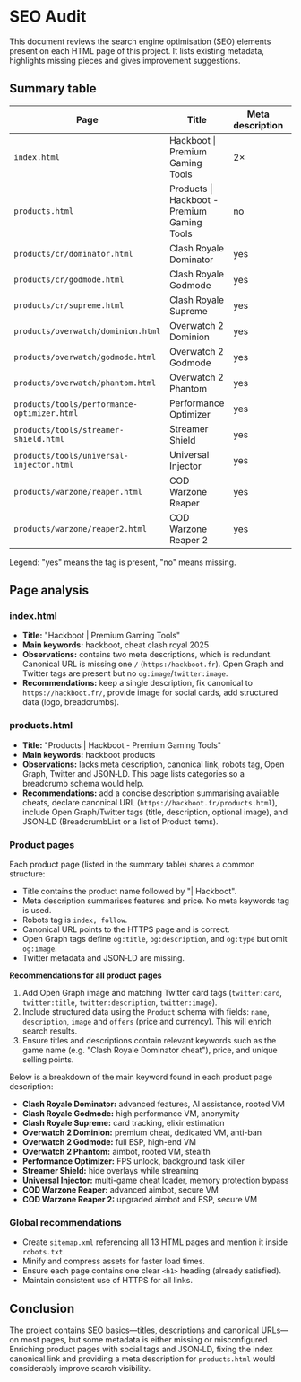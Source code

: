 # SEO Audit

This document reviews the search engine optimisation (SEO) elements present on each HTML page of this project. It lists existing metadata, highlights missing pieces and gives improvement suggestions.

## Summary table

| Page | Title | Meta description | Robots | Canonical | Open Graph | Twitter | JSON-LD |
| --- | --- | --- | --- | --- | --- | --- | --- |
| `index.html` | Hackboot \| Premium Gaming Tools | 2× | yes | malformed | yes | yes | WebSite |
| `products.html` | Products \| Hackboot - Premium Gaming Tools | no | no | no | no | no | no |
| `products/cr/dominator.html` | Clash Royale Dominator | yes | yes | yes | yes | no | no |
| `products/cr/godmode.html` | Clash Royale Godmode | yes | yes | yes | yes | no | no |
| `products/cr/supreme.html` | Clash Royale Supreme | yes | yes | yes | yes | no | no |
| `products/overwatch/dominion.html` | Overwatch 2 Dominion | yes | yes | yes | yes | no | no |
| `products/overwatch/godmode.html` | Overwatch 2 Godmode | yes | yes | yes | yes | no | no |
| `products/overwatch/phantom.html` | Overwatch 2 Phantom | yes | yes | yes | yes | no | no |
| `products/tools/performance-optimizer.html` | Performance Optimizer | yes | yes | yes | yes | no | no |
| `products/tools/streamer-shield.html` | Streamer Shield | yes | yes | yes | yes | no | no |
| `products/tools/universal-injector.html` | Universal Injector | yes | yes | yes | yes | no | no |
| `products/warzone/reaper.html` | COD Warzone Reaper | yes | yes | yes | yes | no | no |
| `products/warzone/reaper2.html` | COD Warzone Reaper 2 | yes | yes | yes | yes | no | no |

Legend: "yes" means the tag is present, "no" means missing.

## Page analysis

### index.html
* **Title:** "Hackboot | Premium Gaming Tools"
* **Main keywords:** hackboot, cheat clash royal 2025
* **Observations:** contains two meta descriptions, which is redundant. Canonical URL is missing one `/` (`https:/hackboot.fr`). Open Graph and Twitter tags are present but no `og:image`/`twitter:image`.
* **Recommendations:** keep a single description, fix canonical to `https://hackboot.fr/`, provide image for social cards, add structured data (logo, breadcrumbs).

### products.html
* **Title:** "Products | Hackboot - Premium Gaming Tools"
* **Main keywords:** hackboot products
* **Observations:** lacks meta description, canonical link, robots tag, Open Graph, Twitter and JSON‑LD. This page lists categories so a breadcrumb schema would help.
* **Recommendations:** add a concise description summarising available cheats, declare canonical URL (`https://hackboot.fr/products.html`), include Open Graph/Twitter tags (title, description, optional image), and JSON‑LD (BreadcrumbList or a list of Product items).

### Product pages
Each product page (listed in the summary table) shares a common structure:
* Title contains the product name followed by "| Hackboot".
* Meta description summarises features and price. No meta keywords tag is used.
* Robots tag is `index, follow`.
* Canonical URL points to the HTTPS page and is correct.
* Open Graph tags define `og:title`, `og:description`, and `og:type` but omit `og:image`.
* Twitter metadata and JSON‑LD are missing.

**Recommendations for all product pages**
1. Add Open Graph image and matching Twitter card tags (`twitter:card`, `twitter:title`, `twitter:description`, `twitter:image`).
2. Include structured data using the `Product` schema with fields: `name`, `description`, `image` and `offers` (price and currency). This will enrich search results.
3. Ensure titles and descriptions contain relevant keywords such as the game name (e.g. "Clash Royale Dominator cheat"), price, and unique selling points.

Below is a breakdown of the main keyword found in each product page description:

- **Clash Royale Dominator:** advanced features, AI assistance, rooted VM
- **Clash Royale Godmode:** high performance VM, anonymity
- **Clash Royale Supreme:** card tracking, elixir estimation
- **Overwatch 2 Dominion:** premium cheat, dedicated VM, anti-ban
- **Overwatch 2 Godmode:** full ESP, high-end VM
- **Overwatch 2 Phantom:** aimbot, rooted VM, stealth
- **Performance Optimizer:** FPS unlock, background task killer
- **Streamer Shield:** hide overlays while streaming
- **Universal Injector:** multi-game cheat loader, memory protection bypass
- **COD Warzone Reaper:** advanced aimbot, secure VM
- **COD Warzone Reaper 2:** upgraded aimbot and ESP, secure VM

### Global recommendations
* Create `sitemap.xml` referencing all 13 HTML pages and mention it inside `robots.txt`.
* Minify and compress assets for faster load times.
* Ensure each page contains one clear `<h1>` heading (already satisfied).
* Maintain consistent use of HTTPS for all links.

## Conclusion
The project contains SEO basics—titles, descriptions and canonical URLs—on most pages, but some metadata is either missing or misconfigured. Enriching product pages with social tags and JSON‑LD, fixing the index canonical link and providing a meta description for `products.html` would considerably improve search visibility.
